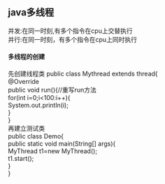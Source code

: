 ## java多线程
并发:在同一时刻,有多个指令在cpu上交替执行  
并行:在同一时刻，有多个指令在cpu上同时执行  
#### 多线程的创建
先创建线程类
public class Mythread extends thread{    
@Override  
public void run(){//重写run方法    
  for(int i=0;i<100:i++){   
      System.out.println(i);  
  }  
}  
再建立测试类  
public class Demo{  
  public static void main(String[] args){  
    MyThread t1=new MyThread();  
    t1.start();  
  }    
}  
